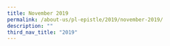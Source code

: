```yaml
---
title: November 2019
permalink: /about-us/pl-epistle/2019/november-2019/
description: ""
third_nav_title: "2019"
---
```

